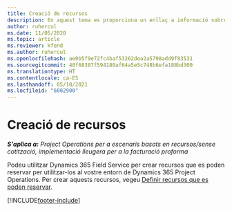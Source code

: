 ```yaml
---
title: Creació de recursos
description: En aquest tema es proporciona un enllaç a informació sobre la manera de crear recursos que es poden reservar.
author: ruhercul
ms.date: 11/05/2020
ms.topic: article
ms.reviewer: kfend
ms.author: ruhercul
ms.openlocfilehash: ae0b5f9e72fc4baf53262dea2a5798add9f83531
ms.sourcegitcommit: 40f68387f594180af64a5e5c748b6efa188bd300
ms.translationtype: HT
ms.contentlocale: ca-ES
ms.lasthandoff: 05/10/2021
ms.locfileid: "6002900"
---
```

# <a name="create-resources"></a>Creació de recursos

_**S'aplica a:** Project Operations per a escenaris basats en recursos/sense cotització, implementació lleugera per a la facturació proforma_

Podeu utilitzar Dynamics 365 Field Service per crear recursos que es poden reservar per utilitzar-los al vostre entorn de Dynamics 365 Project Operations. Per crear aquests recursos, vegeu [Definir recursos que es poden reservar](/dynamics365/field-service/set-up-bookable-resources).


[!INCLUDE[footer-include](../includes/footer-banner.md)]